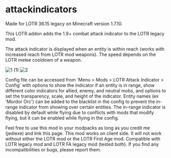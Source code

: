 # attackindicators
Made for LOTR 36.15 legacy on Minecraft version 1.7.10.

This LOTR addon adds the 1.9+ combat attack indicator to the LOTR legacy mod.

The attack indicator is displayed when an entity is within reach (works with increased reach from LOTR mod weapons). The speed depends on the LOTR melee cooldown of a weapon.

![1 (1)](https://user-images.githubusercontent.com/47288669/200147593-f6e6a8d9-53c8-43d3-89e4-203d7d2c53e3.gif)
![2](https://user-images.githubusercontent.com/47288669/200147598-f677aa8d-0635-4517-87ed-49a1913395d2.gif)

Config file can be accessed from 'Menu > Mods > LOTR Attack Indicator > Config' with options to show the indicator if an entity is in range, show different color indicators for allied, enemy, and neutral mobs, and options to set the transparency, scale, and height of the indicator. Entity names (ex 'Mordor Orc') can be added to the blacklist in the config to prevent the in-range indicator from showing over certain entities. The in-range indicator is disabled by default while flying due to conflicts with mods that modify flying, but it can be enabled while flying in the config.

Feel free to use this mod in your modpacks as long as you credit me (jediexe) and link this page. This mod works on client side. It will not work without either the LOTR mod or the LOTR First Age mod. Compatible with LOTR legacy mod and LOTR FA legacy mod (tested both). If you find any incompatibilities or bugs, please report them.
